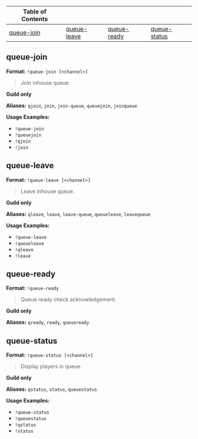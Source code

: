 
|Table of Contents| | | |
|--|--|--|--|
|[queue-join](#queue-join)|[queue-leave](#queue-leave)|[queue-ready](#queue-ready)|[queue-status](#queue-status)|



## queue-join

**Format:** `!queue-join [<channel>]`

> Join inhouse queue.

**Guild only**

**Aliases:** `qjoin`, `join`, `join-queue`, `queuejoin`, `joinqueue`

**Usage Examples:**
* `!queue-join`
* `!queuejoin`
* `!qjoin`
* `!join`
 
 
## queue-leave

**Format:** `!queue-leave [<channel>]`

> Leave inhouse queue.

**Guild only**

**Aliases:** `qleave`, `leave`, `leave-queue`, `queueleave`, `leavequeue`

**Usage Examples:**
* `!queue-leave`
* `!queueleave`
* `!qleave`
* `!leave`
 
 
## queue-ready

**Format:** `!queue-ready`

> Queue ready check acknowledgement.

**Guild only**

**Aliases:** `qready`, `ready`, `queueready`

 
## queue-status

**Format:** `!queue-status [<channel>]`

> Display players in queue.

**Guild only**

**Aliases:** `qstatus`, `status`, `queuestatus`

**Usage Examples:**
* `!queue-status`
* `!queuestatus`
* `!qstatus`
* `!status`
 
 
